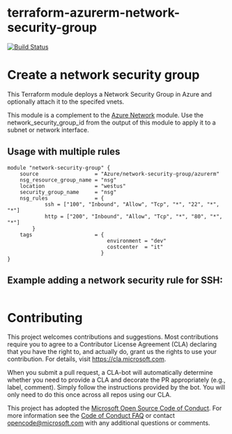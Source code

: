 # terraform-azurerm-network-security-group #
[![Build Status](https://travis-ci.org/Azure/terraform-azurerm-network-security-group.svg?branch=master)](https://travis-ci.org/Azure/terraform-azurerm-network-security-group)

Create a network security group
==============================================================================

This Terraform module deploys a Network Security Group in Azure and optionally attach it to the specifed vnets.

This module is a complement to the [Azure Network](https://registry.terraform.io/modules/Azure/network/azurerm) module. Use the network_security_group_id from the output of this module to apply it to a subnet or network interface.

Usage with multiple rules
-------------------------

```hcl
module "network-security-group" {
    source                  = "Azure/network-security-group/azurerm"
    nsg_resource_group_name = "nsg"
    location                = "westus"
    security_group_name     = "nsg"
    nsg_rules               = {
            ssh = ["100", "Inbound", "Allow", "Tcp", "*", "22", "*", "*"]
            http = ["200", "Inbound", "Allow", "Tcp", "*", "80", "*", "*"]
        }
    tags                    = {
                                environment = "dev"
                                costcenter  = "it"
                              }
}

```

Example adding a network security rule for SSH:
-----------------------------------------------

```hcl

```

# Contributing

This project welcomes contributions and suggestions.  Most contributions require you to agree to a
Contributor License Agreement (CLA) declaring that you have the right to, and actually do, grant us
the rights to use your contribution. For details, visit https://cla.microsoft.com.

When you submit a pull request, a CLA-bot will automatically determine whether you need to provide
a CLA and decorate the PR appropriately (e.g., label, comment). Simply follow the instructions
provided by the bot. You will only need to do this once across all repos using our CLA.

This project has adopted the [Microsoft Open Source Code of Conduct](https://opensource.microsoft.com/codeofconduct/).
For more information see the [Code of Conduct FAQ](https://opensource.microsoft.com/codeofconduct/faq/) or
contact [opencode@microsoft.com](mailto:opencode@microsoft.com) with any additional questions or comments.
